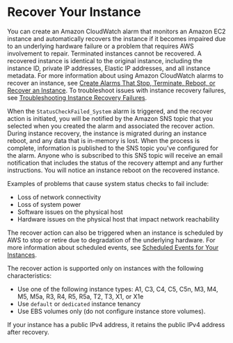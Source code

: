 # Recover Your Instance<a name="ec2-instance-recover"></a>

You can create an Amazon CloudWatch alarm that monitors an Amazon EC2 instance and automatically recovers the instance if it becomes impaired due to an underlying hardware failure or a problem that requires AWS involvement to repair\. Terminated instances cannot be recovered\. A recovered instance is identical to the original instance, including the instance ID, private IP addresses, Elastic IP addresses, and all instance metadata\. For more information about using Amazon CloudWatch alarms to recover an instance, see [Create Alarms That Stop, Terminate, Reboot, or Recover an Instance](UsingAlarmActions.md)\. To troubleshoot issues with instance recovery failures, see [Troubleshooting Instance Recovery Failures](https://docs.aws.amazon.com/AWSEC2/latest/UserGuide/TroubleshootingInstanceRecovery.html)\.

When the `StatusCheckFailed_System` alarm is triggered, and the recover action is initiated, you will be notified by the Amazon SNS topic that you selected when you created the alarm and associated the recover action\. During instance recovery, the instance is migrated during an instance reboot, and any data that is in\-memory is lost\. When the process is complete, information is published to the SNS topic you've configured for the alarm\. Anyone who is subscribed to this SNS topic will receive an email notification that includes the status of the recovery attempt and any further instructions\. You will notice an instance reboot on the recovered instance\.

Examples of problems that cause system status checks to fail include:
+ Loss of network connectivity
+ Loss of system power
+ Software issues on the physical host
+ Hardware issues on the physical host that impact network reachability

The recover action can also be triggered when an instance is scheduled by AWS to stop or retire due to degradation of the underlying hardware\. For more information about scheduled events, see [Scheduled Events for Your Instances](monitoring-instances-status-check_sched.md)\. 

The recover action is supported only on instances with the following characteristics:
+ Use one of the following instance types: A1, C3, C4, C5, C5n, M3, M4, M5, M5a, R3, R4, R5, R5a, T2, T3, X1, or X1e
+ Use `default` or `dedicated` instance tenancy
+ Use EBS volumes only \(do not configure instance store volumes\)\. 

If your instance has a public IPv4 address, it retains the public IPv4 address after recovery\.